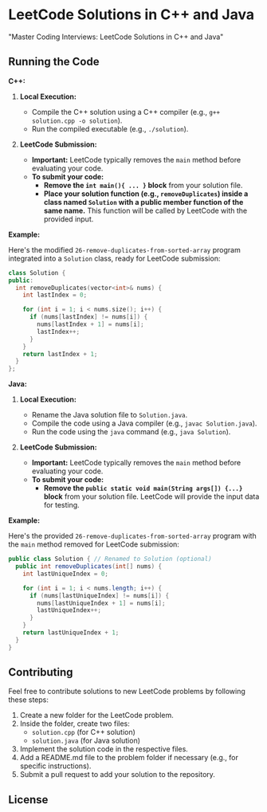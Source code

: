# LeetCode Solutions in C++ and Java

"Master Coding Interviews: LeetCode Solutions in C++ and Java"

## Running the Code

**C++:**

1. **Local Execution:**
    * Compile the C++ solution using a C++ compiler (e.g., `g++ solution.cpp -o solution`).
    * Run the compiled executable (e.g., `./solution`).

2. **LeetCode Submission:**
    * **Important:** LeetCode typically removes the `main` method before evaluating your code.
    * **To submit your code:**
        * **Remove the `int main(){ ... }` block** from your solution file.
        * **Place your solution function (e.g., `removeDuplicates`) inside a class named `Solution` with a public member function of the same name.** This function will be called by LeetCode with the provided input.

**Example:**

Here's the modified `26-remove-duplicates-from-sorted-array` program integrated into a `Solution` class, ready for LeetCode submission:

```c++
class Solution {
public:
  int removeDuplicates(vector<int>& nums) {
    int lastIndex = 0;

    for (int i = 1; i < nums.size(); i++) {
      if (nums[lastIndex] != nums[i]) {
        nums[lastIndex + 1] = nums[i];
        lastIndex++;
      }
    }
    return lastIndex + 1;
  }
};
```

**Java:**

1. **Local Execution:**
    * Rename the Java solution file to `Solution.java`.
    * Compile the code using a Java compiler (e.g., `javac Solution.java`).
    * Run the code using the `java` command (e.g., `java Solution`).

2. **LeetCode Submission:**
    * **Important:** LeetCode typically removes the `main` method before evaluating your code.
    * **To submit your code:**
        * **Remove the `public static void main(String args[]) {...}` block** from your solution file. LeetCode will provide the input data for testing.

**Example:**

Here's the provided `26-remove-duplicates-from-sorted-array` program with the `main` method removed for LeetCode submission:

```java
public class Solution { // Renamed to Solution (optional)
  public int removeDuplicates(int[] nums) {
    int lastUniqueIndex = 0;

    for (int i = 1; i < nums.length; i++) {
      if (nums[lastUniqueIndex] != nums[i]) {
        nums[lastUniqueIndex + 1] = nums[i];
        lastUniqueIndex++;
      }
    }
    return lastUniqueIndex + 1;
  }
}
```
## Contributing

Feel free to contribute solutions to new LeetCode problems by following these steps:

1. Create a new folder for the LeetCode problem.
2. Inside the folder, create two files:
    * `solution.cpp` (for C++ solution)
    * `solution.java` (for Java solution)
3. Implement the solution code in the respective files.
4. Add a README.md file to the problem folder if necessary (e.g., for specific instructions).
5. Submit a pull request to add your solution to the repository.

## License

<!-- This repository is licensed under the [MIT License](https://choosealicense.com/licenses/mit/). -->

